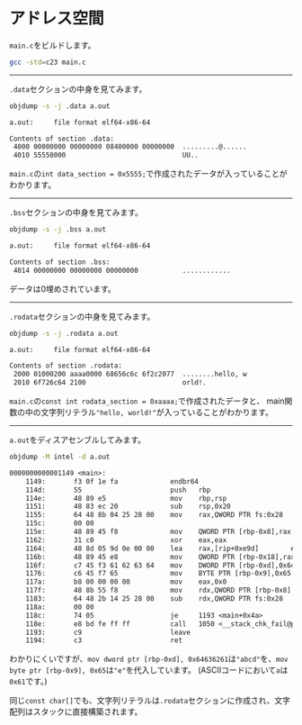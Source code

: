 # アドレス空間

`main.c`をビルドします。

```sh
gcc -std=c23 main.c
```

---

`.data`セクションの中身を見てみます。

```sh
objdump -s -j .data a.out
```

```txt
a.out:     file format elf64-x86-64

Contents of section .data:
 4000 00000000 00000000 08400000 00000000  .........@......
 4010 55550000                             UU..
```

`main.c`の`int data_section = 0x5555;`で作成されたデータが入っていることがわかります。

---

`.bss`セクションの中身を見てみます。

```sh
objdump -s -j .bss a.out
```

```txt
a.out:     file format elf64-x86-64

Contents of section .bss:
 4014 00000000 00000000 00000000           ............
```

データは0埋めされています。

---

`.rodata`セクションの中身を見てみます。

```sh
objdump -s -j .rodata a.out
```

```txt
a.out:     file format elf64-x86-64

Contents of section .rodata:
 2000 01000200 aaaa0000 68656c6c 6f2c2077  ........hello, w
 2010 6f726c64 2100                        orld!.
```

`main.c`の`const int rodata_section = 0xaaaa;`で作成されたデータと、
main関数の中の文字列リテラル`"hello, world!"`が入っていることがわかります。

---

`a.out`をディスアセンブルしてみます。

```sh
objdump -M intel -d a.out
```

```txt
0000000000001149 <main>:
    1149:       f3 0f 1e fa             endbr64
    114d:       55                      push   rbp
    114e:       48 89 e5                mov    rbp,rsp
    1151:       48 83 ec 20             sub    rsp,0x20
    1155:       64 48 8b 04 25 28 00    mov    rax,QWORD PTR fs:0x28
    115c:       00 00
    115e:       48 89 45 f8             mov    QWORD PTR [rbp-0x8],rax
    1162:       31 c0                   xor    eax,eax
    1164:       48 8d 05 9d 0e 00 00    lea    rax,[rip+0xe9d]        # 2008 <rodata_section+0x4>
    116b:       48 89 45 e8             mov    QWORD PTR [rbp-0x18],rax
    116f:       c7 45 f3 61 62 63 64    mov    DWORD PTR [rbp-0xd],0x64636261
    1176:       c6 45 f7 65             mov    BYTE PTR [rbp-0x9],0x65
    117a:       b8 00 00 00 00          mov    eax,0x0
    117f:       48 8b 55 f8             mov    rdx,QWORD PTR [rbp-0x8]
    1183:       64 48 2b 14 25 28 00    sub    rdx,QWORD PTR fs:0x28
    118a:       00 00
    118c:       74 05                   je     1193 <main+0x4a>
    118e:       e8 bd fe ff ff          call   1050 <__stack_chk_fail@plt>
    1193:       c9                      leave
    1194:       c3                      ret
```

わかりにくいですが、`mov dword ptr [rbp-0xd], 0x64636261`は`"abcd"`を、`mov byte ptr [rbp-0x9], 0x65`は`"e"`を代入しています。
(ASCIIコードにおいて`a`は`0x61`です。)

同じ`const char[]`でも、文字列リテラルは`.rodata`セクションに作成され、文字配列はスタックに直接構築されます。

